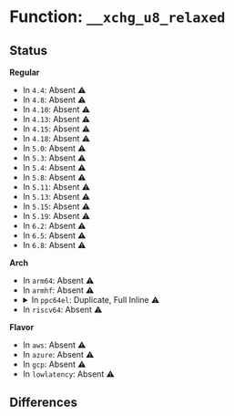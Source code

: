 # Function: <code>__xchg_u8_relaxed</code>

## Status
<b>Regular</b>
<ul>
<li>
In <code>4.4</code>: Absent ⚠️
</li>
<li>
In <code>4.8</code>: Absent ⚠️
</li>
<li>
In <code>4.10</code>: Absent ⚠️
</li>
<li>
In <code>4.13</code>: Absent ⚠️
</li>
<li>
In <code>4.15</code>: Absent ⚠️
</li>
<li>
In <code>4.18</code>: Absent ⚠️
</li>
<li>
In <code>5.0</code>: Absent ⚠️
</li>
<li>
In <code>5.3</code>: Absent ⚠️
</li>
<li>
In <code>5.4</code>: Absent ⚠️
</li>
<li>
In <code>5.8</code>: Absent ⚠️
</li>
<li>
In <code>5.11</code>: Absent ⚠️
</li>
<li>
In <code>5.13</code>: Absent ⚠️
</li>
<li>
In <code>5.15</code>: Absent ⚠️
</li>
<li>
In <code>5.19</code>: Absent ⚠️
</li>
<li>
In <code>6.2</code>: Absent ⚠️
</li>
<li>
In <code>6.5</code>: Absent ⚠️
</li>
<li>
In <code>6.8</code>: Absent ⚠️
</li>
</ul>
<b>Arch</b>
<ul>
<li>
In <code>arm64</code>: Absent ⚠️
</li>
<li>
In <code>armhf</code>: Absent ⚠️
</li>
<li>
<details>
<summary>In <code>ppc64el</code>: Duplicate, Full Inline ⚠️</summary>

**Collision:** Static Duplication

**Inline:** Full

**Transformation:** False

**Instances:**

```
In arch/powerpc/kernel/smp.c (0)
Location: arch/powerpc/include/asm/cmpxchg.h:84
Inline: False
```
```
In arch/powerpc/sysdev/xive/common.c (0)
Location: arch/powerpc/include/asm/cmpxchg.h:84
Inline: False
```
```
In arch/powerpc/platforms/powernv/pci-ioda-tce.c (0)
Location: arch/powerpc/include/asm/cmpxchg.h:84
Inline: False
```
```
In arch/powerpc/kvm/book3s_hv_rm_xive.c (0)
Location: arch/powerpc/include/asm/cmpxchg.h:84
Inline: False
```
```
In kernel/panic.c (0)
Location: arch/powerpc/include/asm/cmpxchg.h:84
Inline: False
```
```
In kernel/exit.c (0)
Location: arch/powerpc/include/asm/cmpxchg.h:84
Inline: False
```
```
In kernel/sysctl.c (0)
Location: arch/powerpc/include/asm/cmpxchg.h:84
Inline: False
```
```
In kernel/sys.c (0)
Location: arch/powerpc/include/asm/cmpxchg.h:84
Inline: False
```
```
In kernel/umh.c (0)
Location: arch/powerpc/include/asm/cmpxchg.h:84
Inline: False
```
```
In kernel/kthread.c (0)
Location: arch/powerpc/include/asm/cmpxchg.h:84
Inline: False
```
```
In kernel/smpboot.c (0)
Location: arch/powerpc/include/asm/cmpxchg.h:84
Inline: False
```
```
In kernel/sched/core.c (0)
Location: arch/powerpc/include/asm/cmpxchg.h:84
Inline: False
```
```
In kernel/sched/loadavg.c (0)
Location: arch/powerpc/include/asm/cmpxchg.h:84
Inline: False
```
```
In kernel/sched/fair.c (0)
Location: arch/powerpc/include/asm/cmpxchg.h:84
Inline: False
```
```
In kernel/locking/osq_lock.c (0)
Location: arch/powerpc/include/asm/cmpxchg.h:84
Inline: False
```
```
In kernel/printk/printk_safe.c (0)
Location: arch/powerpc/include/asm/cmpxchg.h:84
Inline: False
```
```
In kernel/rcu/tree.c (0)
Location: arch/powerpc/include/asm/cmpxchg.h:84
Inline: False
```
```
In kernel/dma.c (0)
Location: arch/powerpc/include/asm/cmpxchg.h:84
Inline: False
```
```
In kernel/smp.c (0)
Location: arch/powerpc/include/asm/cmpxchg.h:84
Inline: False
```
```
In kernel/module.c (0)
Location: arch/powerpc/include/asm/cmpxchg.h:84
Inline: False
```
```
In kernel/acct.c (0)
Location: arch/powerpc/include/asm/cmpxchg.h:84
Inline: False
```
```
In kernel/kexec.c (0)
Location: arch/powerpc/include/asm/cmpxchg.h:84
Inline: False
```
```
In kernel/kexec_file.c (0)
Location: arch/powerpc/include/asm/cmpxchg.h:84
Inline: False
```
```
In kernel/audit.c (0)
Location: arch/powerpc/include/asm/cmpxchg.h:84
Inline: False
```
```
In kernel/debug/debug_core.c (0)
Location: arch/powerpc/include/asm/cmpxchg.h:84
Inline: False
```
```
In kernel/hung_task.c (0)
Location: arch/powerpc/include/asm/cmpxchg.h:84
Inline: False
```
```
In kernel/trace/blktrace.c (0)
Location: arch/powerpc/include/asm/cmpxchg.h:84
Inline: False
```
```
In kernel/irq_work.c (0)
Location: arch/powerpc/include/asm/cmpxchg.h:84
Inline: False
```
```
In kernel/bpf/helpers.c (0)
Location: arch/powerpc/include/asm/cmpxchg.h:84
Inline: False
```
```
In kernel/bpf/arraymap.c (0)
Location: arch/powerpc/include/asm/cmpxchg.h:84
Inline: False
```
```
In kernel/bpf/local_storage.c (0)
Location: arch/powerpc/include/asm/cmpxchg.h:84
Inline: False
```
```
In kernel/bpf/devmap.c (0)
Location: arch/powerpc/include/asm/cmpxchg.h:84
Inline: False
```
```
In kernel/bpf/cpumap.c (0)
Location: arch/powerpc/include/asm/cmpxchg.h:84
Inline: False
```
```
In kernel/bpf/xskmap.c (0)
Location: arch/powerpc/include/asm/cmpxchg.h:84
Inline: False
```
```
In kernel/bpf/stackmap.c (0)
Location: arch/powerpc/include/asm/cmpxchg.h:84
Inline: False
```
```
In kernel/events/core.c (0)
Location: arch/powerpc/include/asm/cmpxchg.h:84
Inline: False
```
```
In mm/vmscan.c (0)
Location: arch/powerpc/include/asm/cmpxchg.h:84
Inline: False
```
```
In mm/vmalloc.c (0)
Location: arch/powerpc/include/asm/cmpxchg.h:84
Inline: False
```
```
In mm/swap_state.c (0)
Location: arch/powerpc/include/asm/cmpxchg.h:84
Inline: False
```
```
In mm/hugetlb.c (0)
Location: arch/powerpc/include/asm/cmpxchg.h:84
Inline: False
```
```
In mm/huge_memory.c (0)
Location: arch/powerpc/include/asm/cmpxchg.h:84
Inline: False
```
```
In mm/page_counter.c (0)
Location: arch/powerpc/include/asm/cmpxchg.h:84
Inline: False
```
```
In mm/memcontrol.c (0)
Location: arch/powerpc/include/asm/cmpxchg.h:84
Inline: False
```
```
In fs/file_table.c (0)
Location: arch/powerpc/include/asm/cmpxchg.h:84
Inline: False
```
```
In fs/file.c (0)
Location: arch/powerpc/include/asm/cmpxchg.h:84
Inline: False
```
```
In fs/namespace.c (0)
Location: arch/powerpc/include/asm/cmpxchg.h:84
Inline: False
```
```
In fs/eventpoll.c (0)
Location: arch/powerpc/include/asm/cmpxchg.h:84
Inline: False
```
```
In fs/aio.c (0)
Location: arch/powerpc/include/asm/cmpxchg.h:84
Inline: False
```
```
In fs/posix_acl.c (0)
Location: arch/powerpc/include/asm/cmpxchg.h:84
Inline: False
```
```
In fs/proc/kcore.c (0)
Location: arch/powerpc/include/asm/cmpxchg.h:84
Inline: False
```
```
In fs/ext4/page-io.c (0)
Location: arch/powerpc/include/asm/cmpxchg.h:84
Inline: False
```
```
In lib/debug_locks.c (0)
Location: arch/powerpc/include/asm/cmpxchg.h:84
Inline: False
```
```
In lib/generic-radix-tree.c (0)
Location: arch/powerpc/include/asm/cmpxchg.h:84
Inline: False
```
```
In lib/sbitmap.c (0)
Location: arch/powerpc/include/asm/cmpxchg.h:84
Inline: False
```
```
In drivers/tty/tty_buffer.c (0)
Location: arch/powerpc/include/asm/cmpxchg.h:84
Inline: False
```
```
In drivers/tty/tty_audit.c (0)
Location: arch/powerpc/include/asm/cmpxchg.h:84
Inline: False
```
```
In drivers/tty/vt/vt.c (0)
Location: arch/powerpc/include/asm/cmpxchg.h:84
Inline: False
```
```
In drivers/tty/serial/8250/8250_port.c (0)
Location: arch/powerpc/include/asm/cmpxchg.h:84
Inline: False
```
```
In net/socket.c (0)
Location: arch/powerpc/include/asm/cmpxchg.h:84
Inline: False
```
```
In net/core/sock.c (0)
Location: arch/powerpc/include/asm/cmpxchg.h:84
Inline: False
```
```
In net/core/datagram.c (0)
Location: arch/powerpc/include/asm/cmpxchg.h:84
Inline: False
```
```
In net/core/stream.c (0)
Location: arch/powerpc/include/asm/cmpxchg.h:84
Inline: False
```
```
In net/core/gen_estimator.c (0)
Location: arch/powerpc/include/asm/cmpxchg.h:84
Inline: False
```
```
In net/core/net_namespace.c (0)
Location: arch/powerpc/include/asm/cmpxchg.h:84
Inline: False
```
```
In net/core/dev.c (0)
Location: arch/powerpc/include/asm/cmpxchg.h:84
Inline: False
```
```
In net/core/filter.c (0)
Location: arch/powerpc/include/asm/cmpxchg.h:84
Inline: False
```
```
In net/core/skmsg.c (0)
Location: arch/powerpc/include/asm/cmpxchg.h:84
Inline: False
```
```
In net/core/sock_map.c (0)
Location: arch/powerpc/include/asm/cmpxchg.h:84
Inline: False
```
```
In net/sched/act_api.c (0)
Location: arch/powerpc/include/asm/cmpxchg.h:84
Inline: False
```
```
In net/netfilter/nf_log.c (0)
Location: arch/powerpc/include/asm/cmpxchg.h:84
Inline: False
```
```
In net/ipv4/route.c (0)
Location: arch/powerpc/include/asm/cmpxchg.h:84
Inline: False
```
```
In net/ipv4/ip_sockglue.c (0)
Location: arch/powerpc/include/asm/cmpxchg.h:84
Inline: False
```
```
In net/ipv4/inet_connection_sock.c (0)
Location: arch/powerpc/include/asm/cmpxchg.h:84
Inline: False
```
```
In net/ipv4/tcp.c (0)
Location: arch/powerpc/include/asm/cmpxchg.h:84
Inline: False
```
```
In net/ipv4/tcp_input.c (0)
Location: arch/powerpc/include/asm/cmpxchg.h:84
Inline: False
```
```
In net/ipv4/tcp_cong.c (0)
Location: arch/powerpc/include/asm/cmpxchg.h:84
Inline: False
```
```
In net/ipv4/datagram.c (0)
Location: arch/powerpc/include/asm/cmpxchg.h:84
Inline: False
```
```
In net/ipv4/raw.c (0)
Location: arch/powerpc/include/asm/cmpxchg.h:84
Inline: False
```
```
In net/ipv4/udp.c (0)
Location: arch/powerpc/include/asm/cmpxchg.h:84
Inline: False
```
```
In net/ipv4/af_inet.c (0)
Location: arch/powerpc/include/asm/cmpxchg.h:84
Inline: False
```
```
In net/ipv4/ping.c (0)
Location: arch/powerpc/include/asm/cmpxchg.h:84
Inline: False
```
```
In net/ipv4/cipso_ipv4.c (0)
Location: arch/powerpc/include/asm/cmpxchg.h:84
Inline: False
```
```
In net/unix/af_unix.c (0)
Location: arch/powerpc/include/asm/cmpxchg.h:84
Inline: False
```
```
In net/ipv6/af_inet6.c (0)
Location: arch/powerpc/include/asm/cmpxchg.h:84
Inline: False
```
```
In net/ipv6/route.c (0)
Location: arch/powerpc/include/asm/cmpxchg.h:84
Inline: False
```
```
In net/ipv6/ip6_fib.c (0)
Location: arch/powerpc/include/asm/cmpxchg.h:84
Inline: False
```
```
In net/ipv6/ipv6_sockglue.c (0)
Location: arch/powerpc/include/asm/cmpxchg.h:84
Inline: False
```
```
In net/ipv6/tcp_ipv6.c (0)
Location: arch/powerpc/include/asm/cmpxchg.h:84
Inline: False
```
```
In net/ipv6/datagram.c (0)
Location: arch/powerpc/include/asm/cmpxchg.h:84
Inline: False
```
```
In net/ipv6/calipso.c (0)
Location: arch/powerpc/include/asm/cmpxchg.h:84
Inline: False
```
```
In net/packet/af_packet.c (0)
Location: arch/powerpc/include/asm/cmpxchg.h:84
Inline: False
```
```
In net/netlabel/netlabel_calipso.c (0)
Location: arch/powerpc/include/asm/cmpxchg.h:84
Inline: False
```
</details>
</li>
<li>
In <code>riscv64</code>: Absent ⚠️
</li>
</ul>
<b>Flavor</b>
<ul>
<li>
In <code>aws</code>: Absent ⚠️
</li>
<li>
In <code>azure</code>: Absent ⚠️
</li>
<li>
In <code>gcp</code>: Absent ⚠️
</li>
<li>
In <code>lowlatency</code>: Absent ⚠️
</li>
</ul>

## Differences
